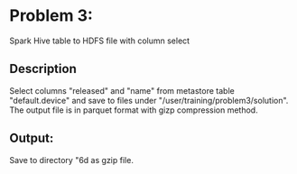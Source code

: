 # Problem 3: 
Spark Hive table to HDFS file with column select
## Description
Select columns "released" and "name" from metastore table "default.device" and save to files under "/user/training/problem3/solution". The output file is in parquet format with gizp compression method.
## Output: 
Save to directory "6d as gzip file.
